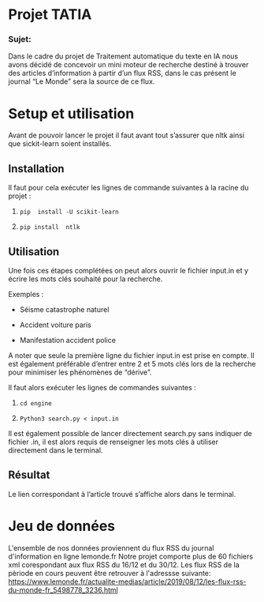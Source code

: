 # Projet TATIA

### Sujet:
Dans le cadre du projet de Traitement automatique du texte en IA nous avons décidé de concevoir un mini moteur de recherche destiné à trouver des articles d’information à partir d’un flux RSS, dans le cas présent le journal “Le Monde” sera la source de ce flux.



# Setup et utilisation

Avant de pouvoir lancer le projet il faut avant tout s’assurer que nltk ainsi que sickit-learn soient installés.




## Installation

Il faut pour cela exécuter les lignes de commande suivantes à la racine du projet :

1.  `pip  install -U scikit-learn`
    

2.  `pip install  ntlk`

## Utilisation

Une fois ces étapes complétées on peut alors ouvrir le fichier input.in et y écrire les mots clés souhaité pour la recherche.

Exemples :

-   Séisme catastrophe naturel
    
-   Accident voiture paris
    
-   Manifestation accident police
    

A noter que seule la première ligne du fichier input.in est prise en compte. Il est également préférable d’entrer entre 2 et 5 mots clés lors de la recherche pour minimiser les phénomènes de “dérive”.

Il faut alors exécuter les lignes de commandes suivantes :

1.  `cd engine`
    

2.  `Python3 search.py < input.in`
    

Il est également possible de lancer directement search.py sans indiquer de fichier .in, il est alors requis de renseigner les mots clés à utiliser directement dans le terminal.

## Résultat

Le lien correspondant à l’article trouvé s’affiche alors dans le terminal.

# Jeu de données

L'ensemble de nos données proviennent du flux RSS du journal d'information en ligne lemonde.fr
Notre projet comporte plus de 60 fichiers xml corespondant aux flux RSS du 16/12 et du 30/12. Les flux RSS de la pèriode en cours peuvent être retrouver à l'adressse suivante: https://www.lemonde.fr/actualite-medias/article/2019/08/12/les-flux-rss-du-monde-fr_5498778_3236.html

